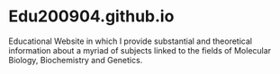 # Edu200904.github.io
Educational Website in which I provide substantial and theoretical information about a myriad of subjects linked to the fields of Molecular Biology, Biochemistry and Genetics.
